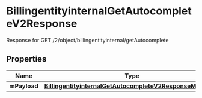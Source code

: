 

# BillingentityinternalGetAutocompleteV2Response

Response for GET /2/object/billingentityinternal/getAutocomplete

## Properties

| Name | Type | Description | Notes |
|------------ | ------------- | ------------- | -------------|
|**mPayload** | [**BillingentityinternalGetAutocompleteV2ResponseMPayload**](BillingentityinternalGetAutocompleteV2ResponseMPayload.md) |  |  |



